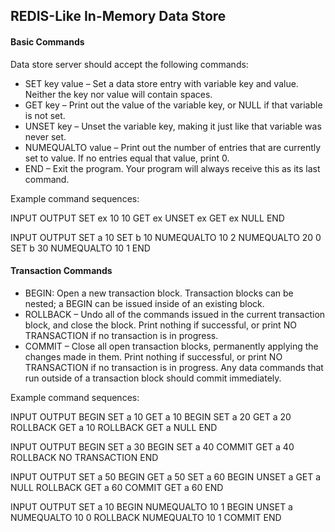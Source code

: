 ## REDIS-Like In-Memory Data Store

#### Basic Commands

Data store server should accept the following commands:

- SET key value – Set a data store entry with variable key and value. Neither the key nor value will contain spaces.
- GET key – Print out the value of the variable key, or NULL if that variable is not set.
- UNSET key – Unset the variable key, making it just like that variable was never set.
- NUMEQUALTO value – Print out the number of entries that are currently set to value. If no entries equal that value, print 0.
- END – Exit the program. Your program will always receive this as its last command.

Example command sequences:

INPUT OUTPUT
SET ex 10 10
GET ex
UNSET ex
GET ex NULL
END

INPUT OUTPUT
SET a 10
SET b 10
NUMEQUALTO 10 2
NUMEQUALTO 20 0
SET b 30
NUMEQUALTO 10 1
END

#### Transaction Commands

- BEGIN: Open a new transaction block. Transaction blocks can be nested; a BEGIN can be issued inside of an existing block.
- ROLLBACK – Undo all of the commands issued in the current transaction block, and close the block. Print nothing if successful, or print NO TRANSACTION if no transaction is in progress.
- COMMIT – Close all open transaction blocks, permanently applying the changes made in them. Print nothing if successful, or print NO TRANSACTION if no transaction is in progress. Any data commands that run outside of a transaction block should commit immediately.

Example command sequences:

INPUT OUTPUT
BEGIN
SET a 10
GET a 10
BEGIN
SET a 20
GET a 20
ROLLBACK
GET a 10
ROLLBACK
GET a NULL
END

INPUT OUTPUT
BEGIN
SET a 30
BEGIN
SET a 40
COMMIT
GET a 40
ROLLBACK NO TRANSACTION
END

INPUT OUTPUT
SET a 50
BEGIN
GET a 50
SET a 60
BEGIN
UNSET a
GET a NULL
ROLLBACK
GET a 60
COMMIT
GET a 60
END

INPUT OUTPUT
SET a 10
BEGIN
NUMEQUALTO 10 1
BEGIN
UNSET a
NUMEQUALTO 10 0
ROLLBACK
NUMEQUALTO 10 1
COMMIT
END
